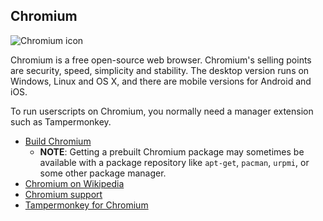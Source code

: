 ## Chromium

![Chromium icon][chromiumIcon]

Chromium is a free open-source web browser. Chromium's selling points are security, speed, simplicity and stability. The desktop version runs on Windows, Linux and OS X, and there are mobile versions for Android and iOS.

To run userscripts on Chromium, you normally need a manager extension such as Tampermonkey.

* [Build Chromium][chromiumBrowser]
    * **NOTE**: Getting a prebuilt Chromium package may sometimes be available with a package repository like `apt-get`, `pacman`, `urpmi`, or some other package manager.
* [Chromium on Wikipedia][wikipediaChromium]
* [Chromium support][chromiumSupport]
* [Tampermonkey for Chromium][tampermonkeyForChromium]

[githubFavicon]: https://assets-cdn.github.com/favicon.ico
[oujsFavicon]: https://raw.githubusercontent.com/OpenUserJs/OpenUserJS.org/master/public/images/favicon16.png
[chromiumIcon]: https://raw.githubusercontent.com/wiki/OpenUserJS/OpenUserJS.org/images/chromium_icon.png "Chromium"
[chromiumBrowser]: http://dev.chromium.org/Home
[wikipediaChromium]: https://www.wikipedia.org/wiki/Chromium_%28web_browser%29
[chromiumSupport]: https://bugs.chromium.org/p/chromium/issues/list
[tampermonkeyForChromium]: Tampermonkey-for-Chromium
